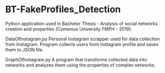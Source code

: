 # BT-FakeProfiles_Detection

Python application used in Bachelor Thesis - Analysis of social networks creation and properties (Comenius University FMPH - 2019).

DataOfInstagram.py 
Personal Instagram scrapper used for data collection from Instagram. Program collects users from Instagram profile and saves them to JSON file. 

GraphOfInstagram.py 
A program that transforms collected data into networks and analyzes them using the properties of complex networks.
